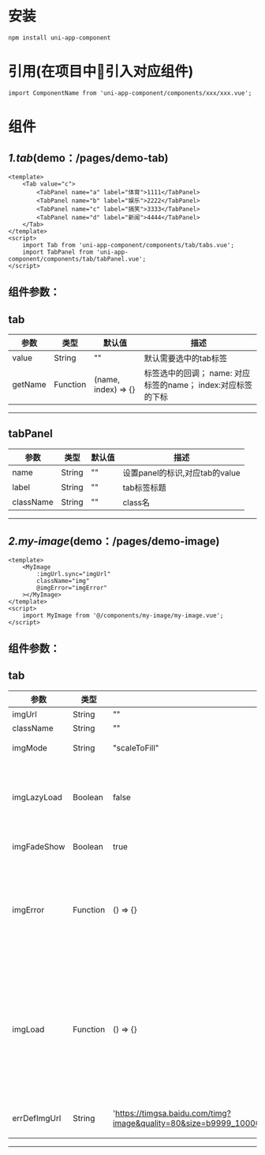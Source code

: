 # 安装
`npm install uni-app-component`  
# 引用(在项目中引入对应组件)
`import ComponentName from 'uni-app-component/components/xxx/xxx.vue';` 
# 组件
## *1.tab*(demo：/pages/demo-tab)
```
<template>
	<Tab value="c">
		<TabPanel name="a" label="体育">1111</TabPanel>
		<TabPanel name="b" label="娱乐">2222</TabPanel>
		<TabPanel name="c" label="搞笑">3333</TabPanel>
		<TabPanel name="d" label="新闻">4444</TabPanel>
	</Tab>
</template>
<script>
	import Tab from 'uni-app-component/components/tab/tabs.vue';
	import TabPanel from 'uni-app-component/components/tab/tabPanel.vue'; 
</script>
```
组件参数：
---
tab
---  
参数|类型|默认值|描述
---|--|--|---
value|String|""|默认需要选中的tab标签
getName|Function|(name, index) => {}|标签选中的回调；  name: 对应标签的name；  index:对应标签的下标
---
tabPanel  
---
参数|类型|默认值|描述
---|--|--|---
name|String|""|设置panel的标识,对应tab的value
label|String|""|tab标签标题
className|String|""|class名

---

## *2.my-image*(demo：/pages/demo-image)
```
<template>
	<MyImage
		:imgUrl.sync="imgUrl"
		className="img"
		@imgError="imgError"
	></MyImage>
</template>
<script>
	import MyImage from '@/components/my-image/my-image.vue';
</script>
```
组件参数：
---
tab
---  
参数|类型|默认值|描述
---|--|--|---
imgUrl|String|""|图片地址src
className|String|""|class
imgMode|String|"scaleToFill"|图片裁剪、缩放的模式
imgLazyLoad|Boolean|false|图片懒加载。只针对page与scroll-view下的image有效
imgFadeShow|Boolean|true|图片显示动画效果
imgError|Function|() => {}|当错误发生时，发布到 AppService 的事件名，事件对象event.detail = {errMsg: 'something wrong'}
imgLoad|Function|() => {}|当图片载入完毕时，发布到 AppService 的事件名，事件对象event.detail = {height:'图片高度px', width:'图片宽度px'}
errDefImgUrl|String|'https://timgsa.baidu.com/timg?image&quality=80&size=b9999_10000&sec=1576595941414&di=83f062cc570e15b3a95b94274c018f33&imgtype=0&src=http%3A%2F%2Fcdn.duitang.com%2Fuploads%2Fitem%2F201411%2F23%2F20141123144736_2ntsu.thumb.700_0.jpeg'|onError时默认展示的图片
---
